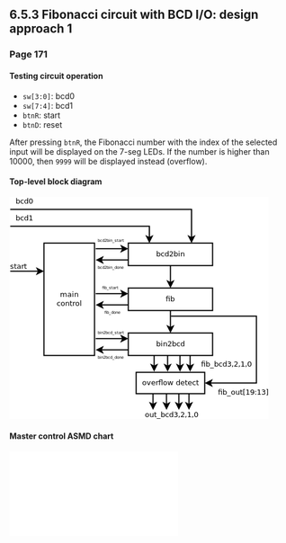 6.5.3 Fibonacci circuit with BCD I/O: design approach 1
-------------------------------------------------------

### Page 171

#### Testing circuit operation

 - `sw[3:0]`: bcd0
 - `sw[7:4]`: bcd1
 - `btnR`: start
 - `btnD`: reset

After pressing `btnR`, the Fibonacci number with the index of the selected input will
be displayed on the 7-seg LEDs. If the number is higher than 10000, then `9999` will be
displayed instead (overflow).


#### Top-level block diagram

![Top block diagram](bcd_fib_1_top.png)

#### Master control ASMD chart

![ASMD chart](bcd_fib_1_asmd.pgn)
